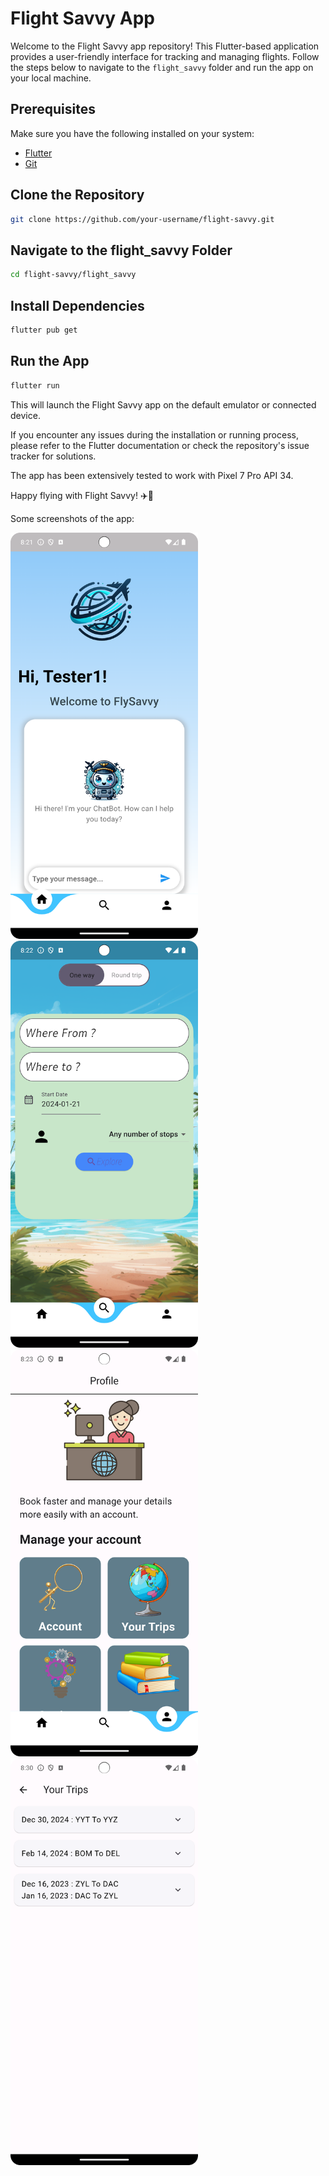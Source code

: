 # Flight Savvy App

Welcome to the Flight Savvy app repository! This Flutter-based application provides a user-friendly interface for tracking and managing flights. Follow the steps below to navigate to the `flight_savvy` folder and run the app on your local machine.

## Prerequisites
Make sure you have the following installed on your system:
- [Flutter](https://flutter.dev/docs/get-started/install)
- [Git](https://git-scm.com/book/en/v2/Getting-Started-Installing-Git)

## Clone the Repository
```bash
git clone https://github.com/your-username/flight-savvy.git
```

## Navigate to the flight_savvy Folder
```bash
cd flight-savvy/flight_savvy
```

## Install Dependencies
```bash
flutter pub get
```

## Run the App
```bash
flutter run
```

This will launch the Flight Savvy app on the default emulator or connected device.

If you encounter any issues during the installation or running process, please refer to the Flutter documentation or check the repository's issue tracker for solutions.

The app has been extensively tested to work with Pixel 7 Pro API 34.

Happy flying with Flight Savvy! ✈️📱

Some screenshots of the app:

<img src="img.png" width="300" >
<img src="img_1.png" width="300" >
<img src="img_2.png" width="300" >
<img src="img_3.png" width="300" >
